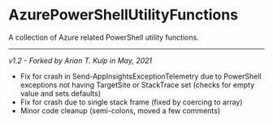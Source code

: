 # AzurePowerShellUtilityFunctions
A collection of Azure related PowerShell utility functions.

---

_v1.2 - Forked by Arian T. Kulp in May, 2021_

- Fix for crash in Send-AppInsightsExceptionTelemetry due to PowerShell exceptions not having TargetSite or StackTrace set (checks for empty value and sets defaults)
- Fix for crash due to single stack frame (fixed by coercing to array)
- Minor code cleanup (semi-colons, moved a few comments)
